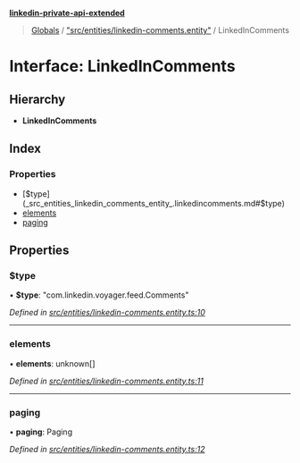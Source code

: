 **[linkedin-private-api-extended](../README.md)**

> [Globals](../globals.md) / ["src/entities/linkedin-comments.entity"](../modules/_src_entities_linkedin_comments_entity_.md) / LinkedInComments

# Interface: LinkedInComments

## Hierarchy

* **LinkedInComments**

## Index

### Properties

* [$type](_src_entities_linkedin_comments_entity_.linkedincomments.md#$type)
* [elements](_src_entities_linkedin_comments_entity_.linkedincomments.md#elements)
* [paging](_src_entities_linkedin_comments_entity_.linkedincomments.md#paging)

## Properties

### $type

•  **$type**: \"com.linkedin.voyager.feed.Comments\"

*Defined in [src/entities/linkedin-comments.entity.ts:10](https://github.com/khanhtranngoccva/linkedin-private-api/blob/86b0130/src/entities/linkedin-comments.entity.ts#L10)*

___

### elements

•  **elements**: unknown[]

*Defined in [src/entities/linkedin-comments.entity.ts:11](https://github.com/khanhtranngoccva/linkedin-private-api/blob/86b0130/src/entities/linkedin-comments.entity.ts#L11)*

___

### paging

•  **paging**: Paging

*Defined in [src/entities/linkedin-comments.entity.ts:12](https://github.com/khanhtranngoccva/linkedin-private-api/blob/86b0130/src/entities/linkedin-comments.entity.ts#L12)*
